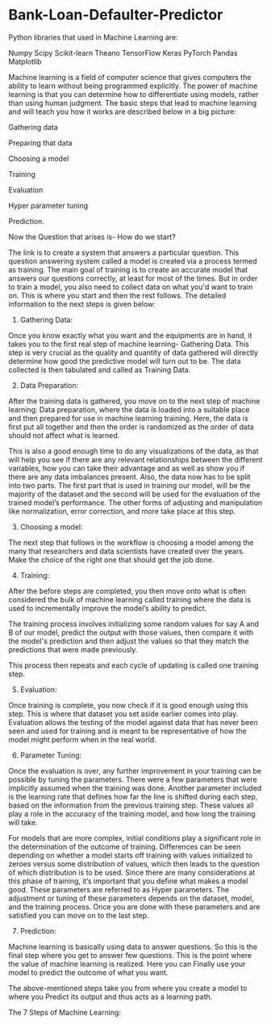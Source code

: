 # Bank-Loan-Defaulter-Predictor

Python libraries that used in Machine Learning are:

Numpy
Scipy
Scikit-learn
Theano
TensorFlow
Keras
PyTorch
Pandas
Matplotlib

Machine learning is a field of computer science that gives computers the ability to learn without being programmed explicitly. The power of machine learning is that you can determine how to differentiate using models, rather than using human judgment. The basic steps that lead to machine learning and will teach you how it works are described below in a big picture:

Gathering data

Preparing that data

Choosing a model

Training

Evaluation

Hyper parameter tuning

Prediction.

Now the Question that arises is- How do we start?

The link is to create a system that answers a particular question. This question answering system called a model is created via a process termed as training. The main goal of training is to create an accurate model that answers our questions correctly, at least for most of the times. But in order to train a model, you also need to collect data on what you'd want to train on. This is where you start and then the rest follows. The detailed information to the next steps is given below:

1. Gathering Data:

Once you know exactly what you want and the equipments are in hand, it takes you to the first real step of machine learning- Gathering Data. This step is very crucial as the quality and quantity of data gathered will directly determine how good the predictive model will turn out to be. The data collected is then tabulated and called as Training Data.

2. Data Preparation:

After the training data is gathered, you move on to the next step of machine learning: Data preparation, where the data is loaded into a suitable place and then prepared for use in machine learning training. Here, the data is first put all together and then the order is randomized as the order of data should not affect what is learned.

This is also a good enough time to do any visualizations of the data, as that will help you see if there are any relevant relationships between the different variables, how you can take their advantage and as well as show you if there are any data imbalances present. Also, the data now has to be split into two parts. The first part that is used in training our model, will be the majority of the dataset and the second will be used for the evaluation of the trained model’s performance. The other forms of adjusting and manipulation like normalization, error correction, and more take place at this step.

3. Choosing a model:

The next step that follows in the workflow is choosing a model among the many that researchers and data scientists have created over the years. Make the choice of the right one that should get the job done.

4. Training:

After the before steps are completed, you then move onto what is often considered the bulk of machine learning called training where the data is used to incrementally improve the model’s ability to predict.

The training process involves initializing some random values for say A and B of our model, predict the output with those values, then compare it with the model's prediction and then adjust the values so that they match the predictions that were made previously.

This process then repeats and each cycle of updating is called one training step.

5. Evaluation:

Once training is complete, you now check if it is good enough using this step. This is where that dataset you set aside earlier comes into play. Evaluation allows the testing of the model against data that has never been seen and used for training and is meant to be representative of how the model might perform when in the real world.

6. Parameter Tuning:

Once the evaluation is over, any further improvement in your training can be possible by tuning the parameters. There were a few parameters that were implicitly assumed when the training was done. Another parameter included is the learning rate that defines how far the line is shifted during each step, based on the information from the previous training step. These values all play a role in the accuracy of the training model, and how long the training will take.

For models that are more complex, initial conditions play a significant role in the determination of the outcome of training. Differences can be seen depending on whether a model starts off training with values initialized to zeroes versus some distribution of values, which then leads to the question of which distribution is to be used. Since there are many considerations at this phase of training, it’s important that you define what makes a model good. These parameters are referred to as Hyper parameters. The adjustment or tuning of these parameters depends on the dataset, model, and the training process. Once you are done with these parameters and are satisfied you can move on to the last step.

7. Prediction:

Machine learning is basically using data to answer questions. So this is the final step where you get to answer few questions. This is the point where the value of machine learning is realized. Here you can Finally use your model to predict the outcome of what you want.

The above-mentioned steps take you from where you create a model to where you Predict its output and thus acts as a learning path.

The 7 Steps of Machine Learning:

